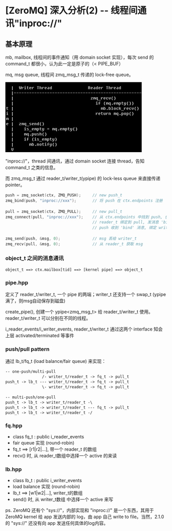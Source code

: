 # [ZeroMQ] 深入分析(2) -- 线程间通讯"inproc://"


## 基本原理

mb, mailbox, 线程间的事件通知（用 domain socket 实现），每次 send 的 command_t 都很小，认为此一定是原子的（< PIPE_BUF）

mq, msg queue, 线程间 zmq_msg_t 传递的 lock-free queue。

![](images/2010_12_17_zmq_internals_02/inproc.png)

"inproc://"，thread 间通讯，通过 domain socket 连接 thread，告知 command_t 之类的信息。

而 zmq_msg_t 通过 reader_t/writer_t(ypipe) 的 lock-less queue 来直接传递 pointer。

```C++
push = zmq_socket(ctx, ZMQ_PUSH);     // new push_t
zmq_bind(push, "inproc://xxx");       // 将 push 在 ctx.endpoints 注册

pull = zmq_socket(ctx, ZMQ_PULL);     // new pull_t
zmq_connect(pull, "inproc://xxx");    // 从 ctx.endpoints 中找到 push, 创建 reader_t/writer_t
                                      // reader_t 绑定到 pull, 发消息 'bind' to pull.mailbox
                                      // push 收到 'bind' 消息, 绑定 writer_t

zmq_send(push, &msg, 0);              // msg 丢给 writer_t
zmq_recv(pull, &msg, 0);              // 从 reader_t 获取 msg
```


### object_t 之间的消息通讯

```
object_t ==> ctx.mailbox[tid] ==> [kernel pipe] ==> object_t
```


### pipe.hpp

定义了 reader_t/writer_t, 一个 pipe 的两端；writer_t 还支持一个 swap_t (ypipe满了，则msg自动保存到磁盘)

create_pipe(), 创建一个 ypipe<zmq_msg_t> 给 reader_t/writer_t 使用。reader_t/writer_t 可以分别在不同的线程。

i_reader_events/i_writer_events, reader_t/writer_t 通过这两个 interface 知会上层 activated/terminated 等事件


### push/pull pattern

通过 lb_t/fq_t (load balance/fair queue) 来实现：

```
-- one-push/multi-pull
                /- writer_t/reader_t -> fq_t -> pull_t
push_t -> lb_t --- writer_t/reader_t -> fq_t -> pull_t
                \- writer_t/reader_t -> fq_t -> pull_t

-- multi-push/one-pull
push_t -> lb_t -> writer_t/reader_t -\
push_t -> lb_t -> writer_t/reader_t --- fq_t -> pull_t
push_t -> lb_t -> writer_t/reader_t -/
```


### fq.hpp

 * class fq_t : public i_reader_events
 * fair queue 实现 (round-robin)
 * fq_t ==> [r1|r2|...], 带一个 reader_t 的数组
 * recv() 时, 从 reader_t数组中选择一个 active 的来读


### lb.hpp

 * class lb_t : public i_writer_events
 * load balance 实现 (round-robin)
 * lb_t ==> [w1|w2|...], writer_t的数组
 * send() 时, 从 writer_t数组 中选择一个 active 来写

ps. ZeroMQ 还有个 "sys://"，内部实现和 "inproc://" 是一个东西，其用于 ZeroMQ kernel 给 app 发送内部的 log，由 app 自己 write to file。当然，2.1.0的 "sys://" 还没有向 app 发送任何具体的log内容。
